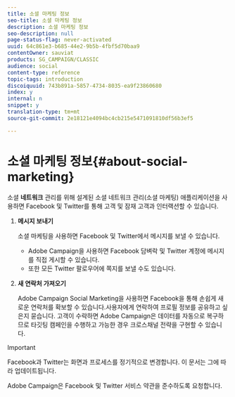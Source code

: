 ```yaml
---
title: 소셜 마케팅 정보
seo-title: 소셜 마케팅 정보
description: 소셜 마케팅 정보
seo-description: null
page-status-flag: never-activated
uuid: 64c861e3-b685-44e2-9b5b-4fbf5d70baa9
contentOwner: sauviat
products: SG_CAMPAIGN/CLASSIC
audience: social
content-type: reference
topic-tags: introduction
discoiquuid: 743b891a-5857-4734-8035-ea9f23860680
index: y
internal: n
snippet: y
translation-type: tm+mt
source-git-commit: 2e18121e4094bc4cb215e5471091810df56b3ef5

---
```



# 소셜 마케팅 정보{#about-social-marketing}

소셜 **네트워크** 관리를 위해 설계된 소셜 네트워크 관리(소셜 마케팅) 애플리케이션을 사용하면 Facebook 및 Twitter를 통해 고객 및 잠재 고객과 인터랙션할 수 있습니다.

1. **메시지 보내기**

   소셜 마케팅을 사용하면 Facebook 및 Twitter에서 메시지를 보낼 수 있습니다.

   * Adobe Campaign을 사용하면 Facebook 담벼락 및 Twitter 계정에 메시지를 직접 게시할 수 있습니다.
   * 또한 모든 Twitter 팔로우어에 쪽지를 보낼 수도 있습니다.

1. **새 연락처 가져오기**

   Adobe Campaign Social Marketing을 사용하면 Facebook을 통해 손쉽게 새로운 연락처를 확보할 수 있습니다.사용자에게 연락하여 프로필 정보를 공유하고 싶은지 묻습니다. 고객이 수락하면 Adobe Campaign은 데이터를 자동으로 복구하므로 타깃팅 캠페인을 수행하고 가능한 경우 크로스채널 전략을 구현할 수 있습니다.

>[!IMPORTANT]
>
>Facebook과 Twitter는 화면과 프로세스를 정기적으로 변경합니다. 이 문서는 그에 따라 업데이트됩니다.
>
>Adobe Campaign은 Facebook 및 Twitter 서비스 약관을 준수하도록 요청합니다.
